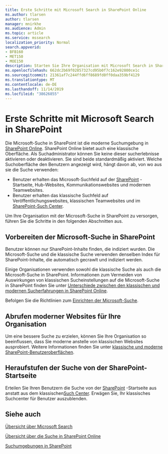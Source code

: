 ```yaml
---
title: Erste Schritte mit Microsoft Search in SharePoint Online
ms.author: tlarsen
author: tlarsen
manager: mnirkhe
ms.audience: Admin
ms.topic: article
ms.service: mssearch
localization_priority: Normal
search.appverid:
- BFB160
- MET150
- MOE150
description: Starten Sie Ihre Organisation mit Microsoft Search in SharePoint Online
ms.openlocfilehash: 662dc2b69f02857327cd95b0f7c162e92800ce1c
ms.sourcegitcommit: 21361af7c244ffd6ff8689fd0ff0daa359bf4129
ms.translationtype: MT
ms.contentlocale: de-DE
ms.lasthandoff: 11/14/2019
ms.locfileid: "38626855"
---
```

# <a name="get-started-with-microsoft-search-in-sharepoint"></a>Erste Schritte mit Microsoft Search in SharePoint

Die Microsoft-Suche in SharePoint ist die moderne Suchumgebung in [SharePoint Online](https://products.office.com/sharepoint/collaboration). SharePoint Online bietet auch eine klassische Oberfläche. Als Suchadministrator können Sie keine dieser sucherlebnisse aktivieren oder deaktivieren. Sie sind beide standardmäßig aktiviert. Welche Suchoberfläche den Benutzern angezeigt wird, hängt davon ab, von wo aus sie die Suche verwenden:

- Benutzer erhalten das Microsoft-Suchfeld auf der [SharePoint](http://sharepoint.com/) -Startseite, Hub-Websites, Kommunikationswebsites und modernen Teamwebsites.
- Benutzer erhalten das klassische Suchfeld auf Veröffentlichungswebsites, klassischen Teamwebsites und im [SharePoint-Such Center](https://docs.microsoft.com/sharepoint/manage-search-center).

Um Ihre Organisation mit der Microsoft-Suche in SharePoint zu versorgen, führen Sie die Schritte in den folgenden Abschnitten aus.

## <a name="prepare-for-microsoft-search-in-sharepoint"></a>Vorbereiten der Microsoft-Suche in SharePoint

Benutzer können nur SharePoint-Inhalte finden, die indiziert wurden. Die Microsoft-Suche und die klassische Suche verwenden denselben Index für SharePoint-Inhalte, die automatisch gecrawlt und indiziert werden. 

Einige Organisationen verwenden sowohl die klassische Suche als auch die Microsoft-Suche in SharePoint. Informationen zum Vermeiden von Auswirkungen von klassischen Sucheinstellungen auf die Microsoft-Suche in SharePoint finden Sie unter [Unterschiede zwischen den klassischen und modernen Sucherfahrungen in SharePoint Online](https://docs.microsoft.com/sharepoint/differences-classic-modern-search).

Befolgen Sie die Richtlinien zum [Einrichten der Microsoft-Suche](set-up-microsoft-search.md).


## <a name="get-your-organization-to-adopt-modern-sites"></a>Abrufen moderner Websites für Ihre Organisation

Um eine bessere Suche zu erzielen, können Sie Ihre Organisation so beeinflussen, dass Sie moderne anstelle von klassischen Websites ausprobiert. Weitere Informationen finden Sie unter [klassische und moderne SharePoint-Benutzeroberflächen](https://support.office.com/article/SharePoint-classic-and-modern-experiences-5725c103-505d-4a6e-9350-300d3ec7d73f).

## <a name="promote-searching-from-the-sharepoint-start-page"></a>Heraufstufen der Suche von der SharePoint-Startseite

Erteilen Sie Ihren Benutzern die Suche von der [SharePoint](http://sharepoint.com/) -Startseite aus anstatt aus dem klassischen[Such Center](https://docs.microsoft.com/sharepoint/manage-search-center). Erwägen Sie, Ihr klassisches Suchcenter für Benutzer auszublenden.

## <a name="see-also"></a>Siehe auch
[Übersicht über Microsoft Search ](overview-microsoft-search.md)

[Übersicht über die Suche in SharePoint Online](https://docs.microsoft.com/sharepoint/overview-of-search)

[Suchumgebungen in SharePoint](https://docs.microsoft.com/sharepoint/get-started-with-modern-search-experience)